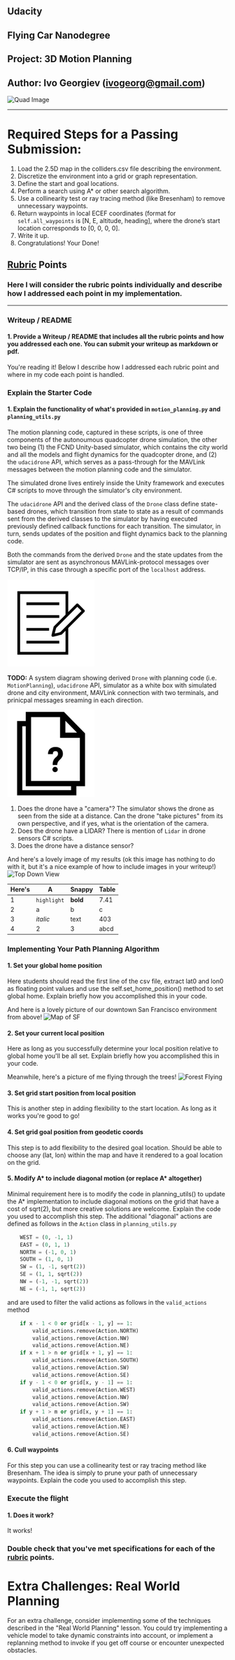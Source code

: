 ## Udacity
## Flying Car Nanodegree
## Project: 3D Motion Planning
## Author: Ivo Georgiev (ivogeorg@gmail.com)
![Quad Image](./misc/enroute.png)

---


# Required Steps for a Passing Submission:
1. Load the 2.5D map in the colliders.csv file describing the environment.
2. Discretize the environment into a grid or graph representation.
3. Define the start and goal locations.
4. Perform a search using A* or other search algorithm.
5. Use a collinearity test or ray tracing method (like Bresenham) to remove unnecessary waypoints.
6. Return waypoints in local ECEF coordinates (format for `self.all_waypoints` is [N, E, altitude, heading], where the drone’s start location corresponds to [0, 0, 0, 0].
7. Write it up.
8. Congratulations!  Your Done!

## [Rubric](https://review.udacity.com/#!/rubrics/1534/view) Points
### Here I will consider the rubric points individually and describe how I addressed each point in my implementation.  

---
### Writeup / README

#### 1. Provide a Writeup / README that includes all the rubric points and how you addressed each one.  You can submit your writeup as markdown or pdf.  

You're reading it! Below I describe how I addressed each rubric point and where in my code each point is handled.

### Explain the Starter Code

#### 1. Explain the functionality of what's provided in `motion_planning.py` and `planning_utils.py`

The motion planning code, captured in these scripts, is one of three components of the autonoumous quadcopter drone simulation, the other two being (1) the FCND Unity-based simulator, which contains the city world and all the models and flight dynamics for the quadcopter drone, and (2) the `udacidrone` API, which serves as a pass-through for the MAVLink messages between the motion planning code and the simulator. 

The simulated drone lives entirely inside the Unity framework and executes C# scripts to move through the simulator's city environment. 

The `udacidrone` API and the derived class of the `Drone` class define state-based drones, which transition from state to state as a result of commands sent from the derived classes to the simulator by having executed previously defined callback functions for each transition. The simulator, in turn, sends updates of the position and flight dynamics back to the planning code. 

Both the commands from the derived `Drone` and the state updates from the simulator are sent as asynchronous MAVLink-protocol messages over TCP/IP, in this case through a specific port of the `localhost` address. 



<img src="assets/noun-notes.png" height="200" />   

**TODO:** A system diagram showing derived `Drone` with planning code (i.e. `MotionPlanning`), `udacidrone` API, simulator as a white box with simulated drone and city environment, MAVLink connection with two terminals, and prinicpal messages sreaming in each direction.

<img src="assets/noun-question.png" height="200" />   

1. Does the drone have a "camera"? The simulator shows the drone as seen from the side at a distance. Can the drone "take pictures" from its own perspective, and if yes, what is the orientation of the camera.
2. Does the drone have a LIDAR? There is mention of `Lidar` in drone sensors C# scripts.
3. Does the drone have a distance sensor?

And here's a lovely image of my results (ok this image has nothing to do with it, but it's a nice example of how to include images in your writeup!)
![Top Down View](./misc/high_up.png)

Here's | A | Snappy | Table
--- | --- | --- | ---
1 | `highlight` | **bold** | 7.41
2 | a | b | c
3 | *italic* | text | 403
4 | 2 | 3 | abcd

### Implementing Your Path Planning Algorithm

#### 1. Set your global home position
Here students should read the first line of the csv file, extract lat0 and lon0 as floating point values and use the self.set_home_position() method to set global home. Explain briefly how you accomplished this in your code.


And here is a lovely picture of our downtown San Francisco environment from above!
![Map of SF](./misc/map.png)

#### 2. Set your current local position
Here as long as you successfully determine your local position relative to global home you'll be all set. Explain briefly how you accomplished this in your code.


Meanwhile, here's a picture of me flying through the trees!
![Forest Flying](./misc/in_the_trees.png)

#### 3. Set grid start position from local position
This is another step in adding flexibility to the start location. As long as it works you're good to go!

#### 4. Set grid goal position from geodetic coords
This step is to add flexibility to the desired goal location. Should be able to choose any (lat, lon) within the map and have it rendered to a goal location on the grid.

#### 5. Modify A* to include diagonal motion (or replace A* altogether)
Minimal requirement here is to modify the code in planning_utils() to update the A* implementation to include diagonal motions on the grid that have a cost of sqrt(2), but more creative solutions are welcome. Explain the code you used to accomplish this step.
The additional "diagonal" actions are defined as follows in the `Action` class in `planning_utils.py`
```python
    WEST = (0, -1, 1)
    EAST = (0, 1, 1)
    NORTH = (-1, 0, 1)
    SOUTH = (1, 0, 1)
    SW = (1, -1, sqrt(2))
    SE = (1, 1, sqrt(2))
    NW = (-1, -1, sqrt(2))
    NE = (-1, 1, sqrt(2))
```
and are used to filter the valid actions as follows in the `valid_actions` method
```python
    if x - 1 < 0 or grid[x - 1, y] == 1:
        valid_actions.remove(Action.NORTH)
        valid_actions.remove(Action.NW)
        valid_actions.remove(Action.NE)
    if x + 1 > n or grid[x + 1, y] == 1:
        valid_actions.remove(Action.SOUTH)
        valid_actions.remove(Action.SW)
        valid_actions.remove(Action.SE)
    if y - 1 < 0 or grid[x, y - 1] == 1:
        valid_actions.remove(Action.WEST)
        valid_actions.remove(Action.NW)
        valid_actions.remove(Action.SW)
    if y + 1 > m or grid[x, y + 1] == 1:
        valid_actions.remove(Action.EAST)
        valid_actions.remove(Action.NE)
        valid_actions.remove(Action.SE)
```

#### 6. Cull waypoints 
For this step you can use a collinearity test or ray tracing method like Bresenham. The idea is simply to prune your path of unnecessary waypoints. Explain the code you used to accomplish this step.



### Execute the flight
#### 1. Does it work?
It works!

### Double check that you've met specifications for each of the [rubric](https://review.udacity.com/#!/rubrics/1534/view) points.
  
# Extra Challenges: Real World Planning

For an extra challenge, consider implementing some of the techniques described in the "Real World Planning" lesson. You could try implementing a vehicle model to take dynamic constraints into account, or implement a replanning method to invoke if you get off course or encounter unexpected obstacles.


